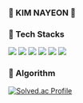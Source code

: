### 🦆 KIM NAYEON 🦆

<!--
**Nangniya/Nangniya** is a ✨ _special_ ✨ repository because its `README.md` (this file) appears on your GitHub profile.

Here are some ideas to get you started:

- 🔭 I’m currently working on ...
- 🌱 I’m currently learning ...
- 👯 I’m looking to collaborate on ...
- 🤔 I’m looking for help with ...
- 💬 Ask me about ...
- 📫 How to reach me: ...
- 😄 Pronouns: ...
- ⚡ Fun fact: ...
-->
### 🥚 Tech Stacks 
<img src="https://img.shields.io/badge/HTML5-E34F26?style=for-the-badge&logo=HTML5&logoColor=white"> <img src="https://img.shields.io/badge/CSS3-1572B6?style=for-the-badge&logo=CSS3&logoColor=white"> <img src="https://img.shields.io/badge/JavaScript-F7DF1E?style=for-the-badge&logo=JavaScript&logoColor=white"> <img src="https://img.shields.io/badge/React-61DAFB?style=for-the-badge&logo=React&logoColor=white">
<img src="https://shields.io/badge/TypeScript-3178C6?logo=TypeScript&logoColor=white&style=for-the-badge">
<img src="https://img.shields.io/badge/Node.js-339933?style=for-the-badge&logo=Node.js&logoColor=white"/> 

### 🧠 Algorithm
[![Solved.ac Profile](http://mazassumnida.wtf/api/v2/generate_badge?boj=apinksky00)](https://solved.ac/apinksky00)
